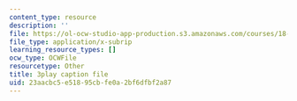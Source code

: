 ```yaml
---
content_type: resource
description: ''
file: https://ol-ocw-studio-app-production.s3.amazonaws.com/courses/18-06sc-linear-algebra-fall-2011/23aacbc5e51895cbfe0a2bf6dfbf2a87_J7DzL2_Na80.srt
file_type: application/x-subrip
learning_resource_types: []
ocw_type: OCWFile
resourcetype: Other
title: 3play caption file
uid: 23aacbc5-e518-95cb-fe0a-2bf6dfbf2a87
---
```

